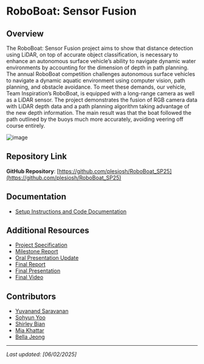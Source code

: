 # RoboBoat: Sensor Fusion

## Overview
The RoboBoat: Sensor Fusion project aims to show that distance detection using LiDAR, on top of accurate object classification, is necessary to enhance an autonomous surface vehicle’s ability to navigate dynamic water environments by accounting for the dimension of depth in path planning. The annual RoboBoat competition challenges autonomous surface vehicles to navigate a dynamic aquatic environment using computer vision, path planning, and obstacle avoidance. To meet these demands, our vehicle, Team Inspiration’s RoboBoat, is equipped with a long-range camera as well as a LiDAR sensor. The project demonstrates the fusion of RGB camera data with LiDAR depth data and a path planning algorithm taking advantage of the new depth information. The main result was that the boat followed the path outlined by the buoys much more accurately, avoiding veering off course entirely.

![image](boat.png)

## Repository Link
**GitHub Repository**: [https://github.com/plesiosh/RoboBoat_SP25](https://github.com/plesiosh/RoboBoat_SP25)

## Documentation
- [Setup Instructions and Code Documentation](https://github.com/plesiosh/RoboBoat_SP25/blob/main/README.md)

## Additional Resources
- [Project Specification](https://docs.google.com/document/d/1jGWx0obzSInUuRZ6uEnp4cMySWTh9c6y9-f4LXS7z-w/edit?usp=drive_link)
- [Milestone Report](https://docs.google.com/document/d/1YAR-kWi-IRRTvuDzCWWdU_S_Y7P9bI7nazszzl0PzKQ/edit?usp=drive_link)
- [Oral Presentation Update](https://docs.google.com/presentation/d/1o0DdRfBu8TBziqyvM1yBafP77axB9wX4pufC6WJgTPc/edit?usp=drive_link)
- [Final Report](https://docs.google.com/document/d/11gG9BDBjtqJwpGLsE-MwbweyBIV_n6-hv33ZnTEHZz0/edit?usp=drive_link)
- [Final Presentation](https://docs.google.com/presentation/d/1JMB3IwH4d70OUTG5mmVQHdnbJaqyONg-uKeOTJpM7yE/edit?usp=drive_link)
- [Final Video]()

## Contributors
- [Yuvanand Saravanan](https://github.com/yuvasaro)
- [Sohyun Yoo](https://github.com/Cygbbhx)
- [Shirley Bian](https://github.com/FusaishiHaruaki)
- [Mia Khattar](https://github.com/mk7652)
- [Bella Jeong](https://github.com/lahrry)

---
*Last updated: [06/02/2025]*
